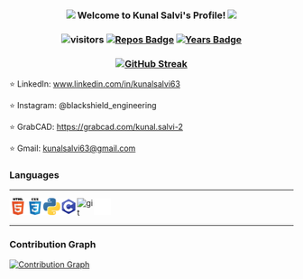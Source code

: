 <h3 align="center">
  
  <img src="https://media.giphy.com/media/J2awouDsf23R2vo2p5/giphy.gif" width="50">
  Welcome to Kunal Salvi's Profile!
  <img src="https://media.giphy.com/media/J2awouDsf23R2vo2p5/giphy.gif" width="50">
</h3>



<h3 align="center">

![visitors](https://visitor-badge.glitch.me/badge?page_id=embeddedaplha.visitor-badge) [![Repos Badge](https://badges.pufler.dev/repos/embeddedalpha)](https://badges.pufler.dev) [![Years Badge](https://badges.pufler.dev/years/embeddedalpha)](https://badges.pufler.dev)

</h3>

<h3 align="center">
  
  [![GitHub Streak](https://github-readme-streak-stats.herokuapp.com/?user=embeddedalpha&currStreakNum=2FD3EB&fire=red&sideLabels=F00&theme=highcontrast&&currStreakNum=DD1010&dates=white)](https://git.io/streak-stats)

</h3>



⭐ LinkedIn: www.linkedin.com/in/kunalsalvi63

⭐ Instagram: @blackshield_engineering

⭐ GrabCAD: https://grabcad.com/kunal.salvi-2

⭐ Gmail: kunalsalvi63@gmail.com


### Languages
---
<img align="left" alt="HTML5" width="30px" src="https://raw.githubusercontent.com/github/explore/80688e429a7d4ef2fca1e82350fe8e3517d3494d/topics/html/html.png" />
<img align="left" alt="CSS3" width="30px" src="https://raw.githubusercontent.com/github/explore/80688e429a7d4ef2fca1e82350fe8e3517d3494d/topics/css/css.png" />
<img align="left" alt="Python" width="30px" src="https://github.com/Aakarsh-B/trying-repos/blob/master/python-5.svg?raw=true"/> 
<img align="left" alt="C" width="30px" src="https://github.com/Aakarsh-B/trying-repos/blob/master/c-programming.png"/>
<img align="left" alt="git" width="30px" src="https://www.vectorlogo.zone/logos/git-scm/git-scm-icon.svg"/>
<img align="left" alt="GitHub" width="30px" src="https://github.com/Aakarsh-B/trying-repos/blob/master/github.svg"/>

<br />

<br />

---
### Contribution Graph

[![Contribution Graph](https://activity-graph.herokuapp.com/graph?username=embeddedalpha&theme=react-dark)](https://github.com/ashutosh00710/github-readme-activity-graph)


<!--- 

### Softwares
<img align="left" alt="KiCAD" width="30px" src="https://user-images.githubusercontent.com/38166489/118163105-3a5c5100-b43f-11eb-9ad8-7e54b665e8e2.png" />


<a href="https://instagram.com">
<img align = "left" 
     wdth = "30px"
     src="https://img.icons8.com/color/48/000000/instagram-new--v2.png" />
</a>
  
 <img align = "left" src="https://img.icons8.com/color/48/000000/instagram-new--v2.png" />
--->

